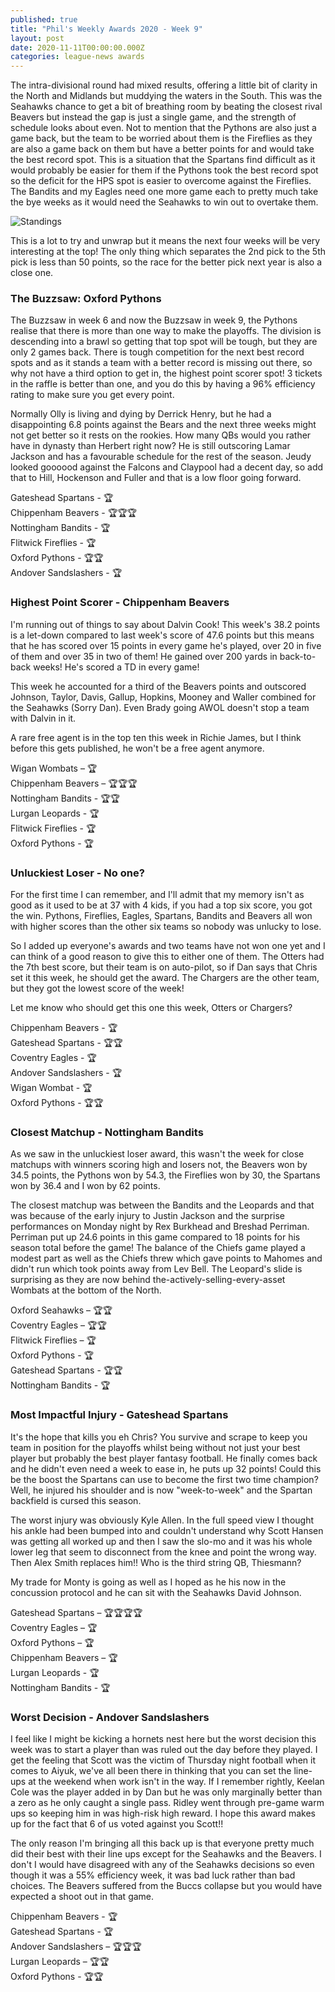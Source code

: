 ```yaml
---
published: true
title: "Phil's Weekly Awards 2020 - Week 9"
layout: post
date: 2020-11-11T00:00:00.000Z
categories: league-news awards
---
```


The intra-divisional round had mixed results, offering a little bit of clarity in the North and Midlands but muddying the waters in the South. This was the Seahawks chance to get a bit of breathing room by beating the closest rival Beavers but instead the gap is just a single game, and the strength of schedule looks about even. Not to mention that the Pythons are also just a game back, but the team to be worried about them is the Fireflies as they are also a game back on them but have a better points for and would take the best record spot. This is a situation that the Spartans find difficult as it would probably be easier for them if the Pythons took the best record spot so the deficit for the HPS spot is easier to overcome against the Fireflies. The Bandits and my Eagles need one more game each to pretty much take the bye weeks as it would need the Seahawks to win out to overtake them.

![Standings]({{site.baseurl}}/images/awards-week-9-2020-assets/table.png)

This is a lot to try and unwrap but it means the next four weeks will be very interesting at the top! The only thing which separates the 2nd pick to the 5th pick is less than 50 points, so the race for the better pick next year is also a close one.
 
### The Buzzsaw: Oxford Pythons

The Buzzsaw in week 6 and now the Buzzsaw in week 9, the Pythons realise that there is more than one way to make the playoffs. The division is descending into a brawl so getting that top spot will be tough, but they are only 2 games back. There is tough competition for the next best record spots and as it stands a team with a better record is missing out there, so why not have a third option to get in, the highest point scorer spot! 3 tickets in the raffle is better than one, and you do this by having a 96% efficiency rating to make sure you get every point.

Normally Olly is living and dying by Derrick Henry, but he had a disappointing 6.8 points against the Bears and the next three weeks might not get better so it rests on the rookies. How many QBs would you rather have in dynasty than Herbert right now? He is still outscoring Lamar Jackson and has a favourable schedule for the rest of the season. Jeudy looked goooood against the Falcons and Claypool had a decent day, so add that to Hill, Hockenson and Fuller and that is a low floor going forward.

Gateshead Spartans - 🏆  
Chippenham Beavers - 🏆🏆🏆  
Nottingham Bandits - 🏆  
Flitwick Fireflies - 🏆  
Oxford Pythons - 🏆🏆  
Andover Sandslashers - 🏆  
 
### Highest Point Scorer - Chippenham Beavers
                           
I'm running out of things to say about Dalvin Cook! This week's 38.2 points is a let-down compared to last week's score of 47.6 points but this means that he has scored over 15 points in every game he's played, over 20 in five of them and over 35 in two of them! He gained over 200 yards in back-to-back weeks! He's scored a TD in every game!
                           
This week he accounted for a third of the Beavers points and outscored Johnson, Taylor, Davis, Gallup, Hopkins, Mooney and Waller combined for the Seahawks (Sorry Dan). Even Brady going AWOL doesn't stop a team with Dalvin in it.
                           
A rare free agent is in the top ten this week in Richie James, but I think before this gets published, he won't be a free agent anymore.
 
Wigan Wombats – 🏆  
Chippenham Beavers – 🏆🏆🏆  
Nottingham Bandits - 🏆🏆  
Lurgan Leopards - 🏆  
Flitwick Fireflies - 🏆  
Oxford Pythons - 🏆  
 
### Unluckiest Loser - No one?

For the first time I can remember, and I'll admit that my memory isn't as good as it used to be at 37 with 4 kids, if you had a top six score, you got the win. Pythons, Fireflies, Eagles, Spartans, Bandits and Beavers all won with higher scores than the other six teams so nobody was unlucky to lose.

So I added up everyone's awards and two teams have not won one yet and I can think of a good reason to give this to either one of them. The Otters had the 7th best score, but their team is on auto-pilot, so if Dan says that Chris set it this week, he should get the award. The Chargers are the other team, but they got the lowest score of the week!

Let me know who should get this one this week, Otters or Chargers?

Chippenham Beavers - 🏆  
Gateshead Spartans - 🏆🏆  
Coventry Eagles - 🏆  
Andover Sandslashers - 🏆  
Wigan Wombat - 🏆  
Oxford Pythons - 🏆🏆  
  
### Closest Matchup - Nottingham Bandits
 
As we saw in the unluckiest loser award, this wasn't the week for close matchups with winners scoring high and losers not, the Beavers won by 34.5 points, the Pythons won by 54.3, the Fireflies won by 30, the Spartans won by 36.4 and I won by 62 points.

The closest matchup was between the Bandits and the Leopards and that was because of the early injury to Justin Jackson and the surprise performances on Monday night by Rex Burkhead and Breshad Perriman. Perriman put up 24.6 points in this game compared to 18 points for his season total before the game! The balance of the Chiefs game played a modest part as well as the Chiefs threw which gave points to Mahomes and didn't run which took points away from Lev Bell. The Leopard's slide is surprising as they are now behind the-actively-selling-every-asset Wombats at the bottom of the North.
 
Oxford Seahawks – 🏆🏆  
Coventry Eagles – 🏆🏆  
Flitwick Fireflies – 🏆  
Oxford Pythons - 🏆  
Gateshead Spartans - 🏆🏆  
Nottingham Bandits - 🏆  
 
### Most Impactful Injury - Gateshead Spartans
 
It's the hope that kills you eh Chris? You survive and scrape to keep you team in position for the playoffs whilst being without not just your best player but probably the best player fantasy football. He finally comes back and he didn't even need a week to ease in, he puts up 32 points! Could this be the boost the Spartans can use to become the first two time champion? Well, he injured his shoulder and is now &quot;week-to-week&quot; and the Spartan backfield is cursed this season.

The worst injury was obviously Kyle Allen. In the full speed view I thought his ankle had been bumped into and couldn't understand why Scott Hansen was getting all worked up and then I saw the slo-mo and it was his whole lower leg that seem to disconnect from the knee and point the wrong way. Then Alex Smith replaces him!! Who is the third string QB, Thiesmann?

My trade for Monty is going as well as I hoped as he his now in the concussion protocol and he can sit with the Seahawks David Johnson.
 
Gateshead Spartans – 🏆🏆🏆🏆  
Coventry Eagles – 🏆  
Oxford Pythons – 🏆  
Chippenham Beavers – 🏆  
Lurgan Leopards - 🏆  
Nottingham Bandits - 🏆  
 
### Worst Decision - Andover Sandslashers

I feel like I might be kicking a hornets nest here but the worst decision this week was to start a player than was ruled out the day before they played. I get the feeling that Scott was the victim of Thursday night football when it comes to Aiyuk, we've all been there in thinking that you can set the line-ups at the weekend when work isn't in the way. If I remember rightly, Keelan Cole was the player added in by Dan but he was only marginally better than a zero as he only caught a single pass. Ridley went through pre-game warm ups so keeping him in was high-risk high reward. I hope this award makes up for the fact that 6 of us voted against you Scott!!

The only reason I'm bringing all this back up is that everyone pretty much did their best with their line ups except for the Seahawks and the Beavers. I don't I would have disagreed with any of the Seahawks decisions so even though it was a 55% efficiency week, it was bad luck rather than bad choices. The Beavers suffered from the Buccs collapse but you would have expected a shoot out in that game.

Chippenham Beavers - 🏆  
Gateshead Spartans - 🏆  
Andover Sandslashers – 🏆🏆🏆  
Lurgan Leopards  – 🏆🏆  
Oxford Pythons - 🏆🏆  